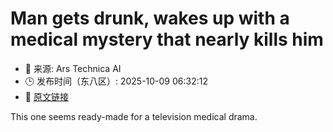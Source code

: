# Man gets drunk, wakes up with a medical mystery that nearly kills him
- 📅 来源: Ars Technica AI
- 🕒 发布时间（东八区）: 2025-10-09 06:32:12
- 🔗 [原文链接](https://arstechnica.com/health/2025/10/man-gets-drunk-wakes-up-with-a-medical-mystery-that-nearly-kills-him/)

This one seems ready-made for a television medical drama.